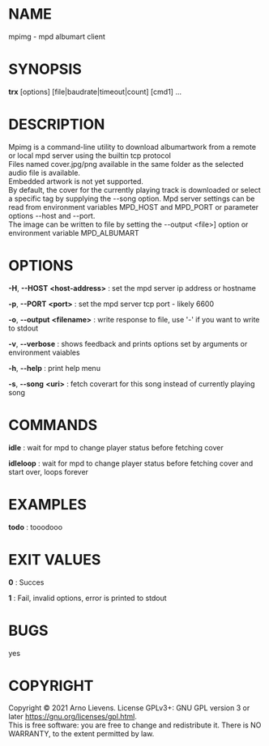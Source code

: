 # NAME
mpimg - mpd albumart client

# SYNOPSIS
**trx** \[options\] \[file|baudrate|timeout|count\] \[cmd1\] ...

# DESCRIPTION
Mpimg is a command-line utility to download albumartwork from a remote or local mpd server using the builtin tcp protocol\
Files named cover.jpg/png available in the same folder as the selected audio file is available.\
Embedded artwork is not yet supported.\
By default, the cover for the currently playing track is downloaded or select a specific tag by supplying the --song option.
Mpd server settings can be read from environment variables MPD\_HOST and MPD\_PORT or parameter options --host and --port.\
The image can be written to file by setting the --output \<file\>] option or environment variable MPD\_ALBUMART

# OPTIONS

**-H**, **\--HOST** **\<host-address\>**
: set the mpd server ip address or hostname

**-p**, **\--PORT** **\<port\>**
: set the mpd server tcp port - likely 6600

**-o**, **\--output** **\<filename\>**
: write response to file, use '-' if you want to write to stdout

**-v**, **\--verbose**
: shows feedback and prints options set by arguments or environment vaiables

**-h**, **\--help**
: print help menu

**-s**, **\--song** **\<uri\>**
: fetch coverart for this song instead of currently playing song

# COMMANDS

**idle**
: wait for mpd to change player status before fetching cover

**idleloop**
: wait for mpd to change player status before fetching cover and start over, loops forever

# EXAMPLES
**todo**
: tooodooo

# EXIT VALUES
**0**
: Succes

**1**
: Fail, invalid options, error is printed to stdout

# BUGS
yes

# COPYRIGHT
Copyright © 2021 Arno Lievens. License GPLv3+: GNU GPL version 3 or later <https://gnu.org/licenses/gpl.html>.<br>
This is free software: you are free to change and redistribute it.  There  is  NO
WARRANTY, to the extent permitted by law.
